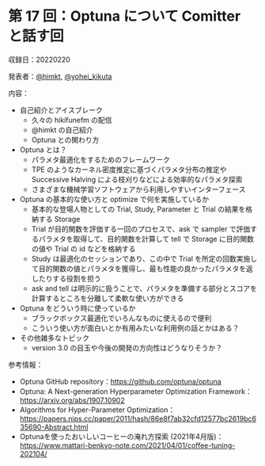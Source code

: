 # 第 17 回：Optuna について Comitter と話す回

収録日：20220220

発表者：[@himkt](https://twitter.com/himkt), [@yohei_kikuta](https://twitter.com/yohei_kikuta)  

内容：
- 自己紹介とアイスブレーク
  - 久々の hikifunefm の配信
  - @himkt の自己紹介
  - Optuna との関わり方
- Optuna とは？
  - パラメタ最適化をするためのフレームワーク
  - TPE のようなカーネル密度推定に基づくパラメタ分布の推定や Successive Halving による枝刈りなどによる効率的なパラメタ探索
  - さまざまな機械学習ソフトウェアから利用しやすいインターフェース
- Optuna の基本的な使い方と optimize で何を実施しているか
  - 基本的な登場人物としての Trial, Study, Parameter と Trial の結果を格納する Storage
  - Trial が目的関数を評価する一回のプロセスで、ask で sampler で評価するパラメタを取得して、目的関数を計算して tell で Storage に目的関数の値や Trial の id などを格納する
  - Study は最適化のセッションであり、この中で Trial を所定の回数実施して目的関数の値とパラメタを獲得し、最も性能の良かったパラメタを返したりする役割を担う
  - ask and tell は明示的に扱うことで、パラメタを準備する部分とスコアを計算するところを分離して柔軟な使い方ができる
- Optuna をどういう時に使っているか
  - ブラックボックス最適化でいろんなものに使えるので便利
  - こういう使い方が面白いとか有用みたいな利用例の話とかはある？
- その他雑多なトピック
  - version 3.0 の目玉や今後の開発の方向性はどうなりそうか？

参考情報：

- Optuna GitHub repository：https://github.com/optuna/optuna
- Optuna: A Next-generation Hyperparameter Optimization Framework：https://arxiv.org/abs/1907.10902
- Algorithms for Hyper-Parameter Optimization：https://papers.nips.cc/paper/2011/hash/86e8f7ab32cfd12577bc2619bc635690-Abstract.html
- Optunaを使ったおいしいコーヒーの淹れ方探索 (2021年4月版)：https://www.mattari-benkyo-note.com/2021/04/01/coffee-tuning-202104/
